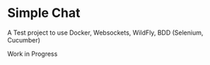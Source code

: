 Simple Chat
=======

A Test project to use Docker, Websockets, WildFly, BDD (Selenium, Cucumber)

Work in Progress



